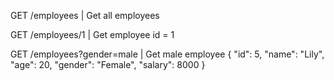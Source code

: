 GET /employees | Get all employees

GET /employees/1 | Get employee id = 1

GET /employees?gender=male | Get male employee
{
"id": 5,
"name": "Lily",
"age": 20,
"gender": "Female",
"salary": 8000
}
